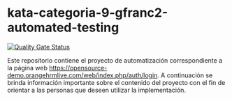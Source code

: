 # kata-categoria-9-gfranc2-automated-testing
[![Quality Gate Status](https://sonarcloud.io/api/project_badges/measure?project=bbog-ob-automated-testing&metric=alert_status&token=15056f4f194e0c3dc8318b8a227e13750ddf4f07)](https://sonarcloud.io/summary/new_code?id=bbog-ob-automated-testing)

Este repositorio contiene el proyecto de automatización correspondiente a la página web
https://opensource-demo.orangehrmlive.com/web/index.php/auth/login. A continuación se brinda información importante
sobre el contenido del proyecto con el fin de orientar a las personas que deseen utilizar la implementación.

